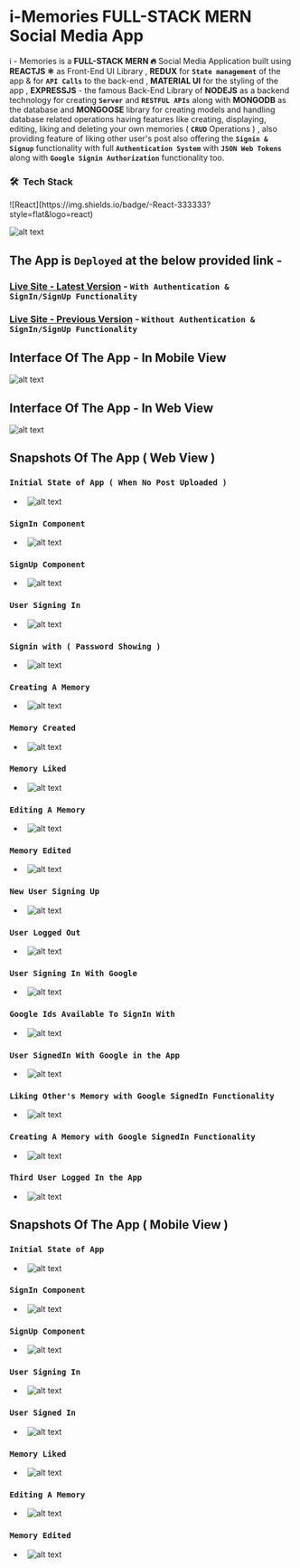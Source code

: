 # i-Memories FULL-STACK MERN Social Media App
i - Memories is a **FULL-STACK MERN 🔥** Social Media Application built using **REACTJS ⚛** as Front-End UI Library , **REDUX** for **`State management`** of the app & for **`API Calls`** to the back-end , **MATERIAL UI** for the styling of the app , **EXPRESSJS** - the famous Back-End Library of **NODEJS**  as a backend technology for creating **`Server`** and **`RESTFUL APIs`** along with **MONGODB** as the database and **MONGOOSE** library for creating models and handling database related operations having features like creating, displaying, editing, liking and deleting your own memories ( **`CRUD`** Operations ) , also providing feature of liking other user's post also offering the **`Signin & Signup`** functionality with full **`Authentication System`** with **`JSON Web Tokens`** along with **`Google Signin Authorization`** functionality too.

<h3> 🛠 &nbsp;Tech Stack</h3>
![React](https://img.shields.io/badge/-React-333333?style=flat&logo=react)

![alt text](https://github.com/sarwar1227/i-memories/blob/main/client/outputs/web/17.memory_created_google_logged_in.png?raw=true)

## The App is `Deployed` at the below provided link - ##

### [Live Site - Latest Version](https://i-memories-updated.netlify.app/) - `With Authentication & SignIn/SignUp Functionality`
### [Live Site - Previous Version](https://i-memories.netlify.app//) - `Without Authentication & SignIn/SignUp Functionality`

## Interface Of The App - In Mobile View
![alt text](https://github.com/sarwar1227/i-memories/blob/main/client/outputs/mobile/mobile_view_video.gif)

## Interface Of The App - In Web View
![alt text](https://github.com/sarwar1227/i-memories/blob/main/client/outputs/web/web_view_video.gif)

## Snapshots Of The App ( Web View )
### `Initial State of App ( When No Post Uploaded )`
- &nbsp; ![alt text](https://github.com/sarwar1227/i-memories/blob/main/client/outputs/web/1.initial.png?raw=true)
### `SignIn Component`
- &nbsp; ![alt text](https://github.com/sarwar1227/i-memories/blob/main/client/outputs/web/2.login.png?raw=true)
### `SignUp Component`
- &nbsp; ![alt text](https://github.com/sarwar1227/i-memories/blob/main/client/outputs/web/3.signup.png?raw=true)
### `User Signing In`
- &nbsp; ![alt text](https://github.com/sarwar1227/i-memories/blob/main/client/outputs/web/4.logging_in.png?raw=true)
### `Signin with ( Password Showing )`
- &nbsp; ![alt text](https://github.com/sarwar1227/i-memories/blob/main/client/outputs/web/5.loggin_in_password_showing.png?raw=true)
### `Creating A Memory`
- &nbsp; ![alt text](https://github.com/sarwar1227/i-memories/blob/main/client/outputs/web/6.creating_a_memory.png?raw=true)
### `Memory Created`
- &nbsp; ![alt text](https://github.com/sarwar1227/i-memories/blob/main/client/outputs/web/7.memory_created.png?raw=true)
### `Memory Liked`
- &nbsp; ![alt text](https://github.com/sarwar1227/i-memories/blob/main/client/outputs/web/8.memory_liked.png?raw=true)
### `Editing A Memory`
- &nbsp; ![alt text](https://github.com/sarwar1227/i-memories/blob/main/client/outputs/web/9.editing_a_memory.png?raw=true)
### `Memory Edited`
- &nbsp; ![alt text](https://github.com/sarwar1227/i-memories/blob/main/client/outputs/web/10.memory_edited.png?raw=true)
### `New User Signing Up`
- &nbsp; ![alt text](https://github.com/sarwar1227/i-memories/blob/main/client/outputs/web/11.signing_up.png?raw=true)
### `User Logged Out`
- &nbsp; ![alt text](https://github.com/sarwar1227/i-memories/blob/main/client/outputs/web/12.logged_out.png?raw=true)
### `User Signing In With Google`
- &nbsp; ![alt text](https://github.com/sarwar1227/i-memories/blob/main/client/outputs/web/13.login_with_google.png?raw=true)
### `Google Ids Available To SignIn With`
- &nbsp; ![alt text](https://github.com/sarwar1227/i-memories/blob/main/client/outputs/web/14.loggin_in_with_google.png?raw=true)
### `User SignedIn With Google in the App`
- &nbsp; ![alt text](https://github.com/sarwar1227/i-memories/blob/main/client/outputs/web/15.logged_in_with_google.png?raw=true)
### `Liking Other's Memory with Google SignedIn Functionality`
- &nbsp; ![alt text](https://github.com/sarwar1227/i-memories/blob/main/client/outputs/web/16.liking_a_memory_google_logged_in.png?raw=true)
### `Creating A Memory with Google SignedIn Functionality`
- &nbsp; ![alt text](https://github.com/sarwar1227/i-memories/blob/main/client/outputs/web/17.memory_created_google_logged_in.png?raw=true)
### `Third User Logged In the App`
- &nbsp; ![alt text](https://github.com/sarwar1227/i-memories/blob/main/client/outputs/web/18.user_2_memory_liked.png?raw=true)

## Snapshots Of The App ( Mobile View )
### `Initial State of App`
- &nbsp; ![alt text](https://github.com/sarwar1227/i-memories/blob/main/client/outputs/mobile/1.initial.jpg?raw=true)
### `SignIn Component`
- &nbsp; ![alt text](https://github.com/sarwar1227/i-memories/blob/main/client/outputs/mobile/2.signin.jpg?raw=true)
### `SignUp Component`
- &nbsp; ![alt text](https://github.com/sarwar1227/i-memories/blob/main/client/outputs/mobile/3.signup.jpg?raw=true)
### `User Signing In`
- &nbsp; ![alt text](https://github.com/sarwar1227/i-memories/blob/main/client/outputs/mobile/4.signin_filled_up.jpg?raw=true)
### `User Signed In`
- &nbsp; ![alt text](https://github.com/sarwar1227/i-memories/blob/main/client/outputs/mobile/5.signed_in.jpg?raw=true)
### `Memory Liked`
- &nbsp; ![alt text](https://github.com/sarwar1227/i-memories/blob/main/client/outputs/mobile/6.memory_liked.jpg?raw=true)
### `Editing A Memory`
- &nbsp; ![alt text](https://github.com/sarwar1227/i-memories/blob/main/client/outputs/mobile/7.editing_a_memory.jpg?raw=true)
### `Memory Edited`
- &nbsp; ![alt text](https://github.com/sarwar1227/i-memories/blob/main/client/outputs/mobile/8.memory_edited.jpg?raw=true)
